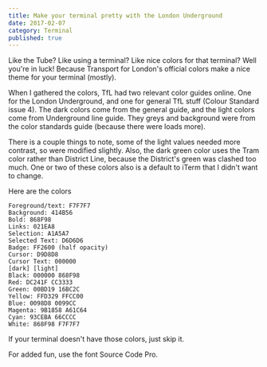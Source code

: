 ```yaml
---
title: Make your terminal pretty with the London Underground
date: 2017-02-07
category: Terminal
published: true
---
```


Like the Tube? Like using a terminal? Like nice colors for that terminal? Well you're in luck! Because Transport for London's official colors make a nice theme for your terminal (mostly).

When I gathered the colors, TfL had two relevant color guides online. One for the London Underground, and one for general TfL stuff (Colour Standard issue 4). The dark colors come from the general guide, and the light colors come from Underground line guide. They greys and background were from the color standards guide (because there were loads more).

There is a couple things to note, some of the light values needed more contrast, so were modified slightly. Also, the dark green color uses the Tram color rather than District Line, because the District's green was clashed too much. One or two of these colors also is a default to iTerm that I didn't want to change.

Here are the colors

```
Foreground/text: F7F7F7
Background: 414B56
Bold: 868F98
Links: 021EA8
Selection: A1A5A7
Selected Text: D6D6D6
Badge: FF2600 (half opacity)
Cursor: D9D8D8
Cursor Text: 000000
[dark] [light]
Black: 000000 868F98
Red: DC241F CC3333
Green: 00BD19 16BC2C
Yellow: FFD329 FFCC00
Blue: 0098D8 0099CC
Magenta: 9B1858 A61C64
Cyan: 93CEBA 66CCCC
White: 868F98 F7F7F7
```

If your terminal doesn't have those colors, just skip it.

For added fun, use the font Source Code Pro.
